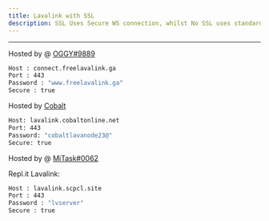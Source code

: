 ```yaml
---
title: Lavalink with SSL
description: SSL Uses Secure WS connection, whilst No SSL uses standard WS. if you want to use the SSL lavalink you need to make sure your bot uses that protocol.
---
```


---
Hosted by @ [OGGY#9889](https://bit.ly/freelavalink)
```bash
Host : connect.freelavalink.ga
Port : 443
Password : "www.freelavalink.ga"
Secure : true
```

Hosted by [Cobalt](https://github.com/cobaltgit)
```bash
Host: lavalink.cobaltonline.net
Port: 443
Password: "cobaltlavanode23@"
Secure: true
```

Hosted by @ [MiTask#0062](https://github.com/MrMasrozYTLIVE)

Repl.it Lavalink:
```bash
Host : lavalink.scpcl.site
Port : 443
Password : "lvserver"
Secure : true
```
